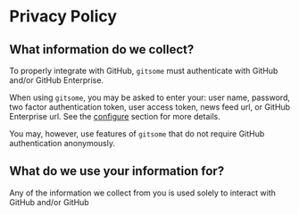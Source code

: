 # Privacy Policy

## What information do we collect?

To properly integrate with GitHub, `gitsome` must authenticate with GitHub and/or GitHub Enterprise.

When using `gitsome`, you may be asked to enter your: user name, password, two factor authentication token, user access token, news feed url, or GitHub Enterprise url.  See the [configure](https://github.com/donnemartin/gitsome/blob/master/COMMANDS.md#gh-configure) section for more details.

You may, however, use features of `gitsome` that do not require GitHub authentication anonymously.

## What do we use your information for?

Any of the information we collect from you is used solely to interact with GitHub and/or GitHub